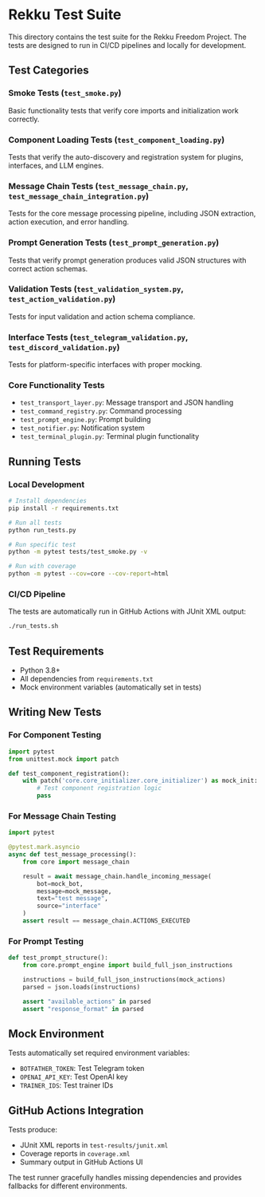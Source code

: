 # Rekku Test Suite

This directory contains the test suite for the Rekku Freedom Project. The tests are designed to run in CI/CD pipelines and locally for development.

## Test Categories

### Smoke Tests (`test_smoke.py`)
Basic functionality tests that verify core imports and initialization work correctly.

### Component Loading Tests (`test_component_loading.py`)
Tests that verify the auto-discovery and registration system for plugins, interfaces, and LLM engines.

### Message Chain Tests (`test_message_chain.py`, `test_message_chain_integration.py`)
Tests for the core message processing pipeline, including JSON extraction, action execution, and error handling.

### Prompt Generation Tests (`test_prompt_generation.py`)
Tests that verify prompt generation produces valid JSON structures with correct action schemas.

### Validation Tests (`test_validation_system.py`, `test_action_validation.py`)
Tests for input validation and action schema compliance.

### Interface Tests (`test_telegram_validation.py`, `test_discord_validation.py`)
Tests for platform-specific interfaces with proper mocking.

### Core Functionality Tests
- `test_transport_layer.py`: Message transport and JSON handling
- `test_command_registry.py`: Command processing
- `test_prompt_engine.py`: Prompt building
- `test_notifier.py`: Notification system
- `test_terminal_plugin.py`: Terminal plugin functionality

## Running Tests

### Local Development
```bash
# Install dependencies
pip install -r requirements.txt

# Run all tests
python run_tests.py

# Run specific test
python -m pytest tests/test_smoke.py -v

# Run with coverage
python -m pytest --cov=core --cov-report=html
```

### CI/CD Pipeline
The tests are automatically run in GitHub Actions with JUnit XML output:

```bash
./run_tests.sh
```

## Test Requirements

- Python 3.8+
- All dependencies from `requirements.txt`
- Mock environment variables (automatically set in tests)

## Writing New Tests

### For Component Testing
```python
import pytest
from unittest.mock import patch

def test_component_registration():
    with patch('core.core_initializer.core_initializer') as mock_init:
        # Test component registration logic
        pass
```

### For Message Chain Testing
```python
import pytest

@pytest.mark.asyncio
async def test_message_processing():
    from core import message_chain

    result = await message_chain.handle_incoming_message(
        bot=mock_bot,
        message=mock_message,
        text="test message",
        source="interface"
    )
    assert result == message_chain.ACTIONS_EXECUTED
```

### For Prompt Testing
```python
def test_prompt_structure():
    from core.prompt_engine import build_full_json_instructions

    instructions = build_full_json_instructions(mock_actions)
    parsed = json.loads(instructions)

    assert "available_actions" in parsed
    assert "response_format" in parsed
```

## Mock Environment

Tests automatically set required environment variables:
- `BOTFATHER_TOKEN`: Test Telegram token
- `OPENAI_API_KEY`: Test OpenAI key
- `TRAINER_IDS`: Test trainer IDs

## GitHub Actions Integration

Tests produce:
- JUnit XML reports in `test-results/junit.xml`
- Coverage reports in `coverage.xml`
- Summary output in GitHub Actions UI

The test runner gracefully handles missing dependencies and provides fallbacks for different environments.